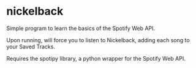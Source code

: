 # nickelback

Simple program to learn the basics of the Spotify Web API. 

Upon running, will force you to listen to Nickelback, adding each song to your Saved Tracks. 

Requires the spotipy library, a python wrapper for the Spotify Web API.
